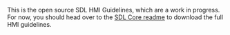 This is the open source SDL HMI Guidelines, which are a work in progress. For now, you should head over to the [SDL Core readme](https://github.com/smartdevicelink/sdl_core) to download the full HMI guidelines.
